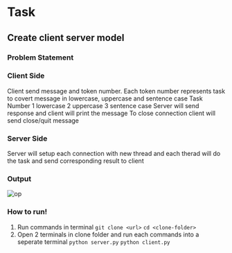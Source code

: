 # Task
## Create client server model
### Problem Statement
### Client Side
Client send message and token number. Each token number represents task to covert message in lowercase, uppercase and sentence case
Task Number
1 lowercase
2 uppercase
3 sentence case
Server will send response and client will print the message
To close connection client will send close/quit message
### Server Side
Server will setup each connection with new thread and each therad will do the task and send corresponding result to client
### Output
![op](https://github.com/durgesh-developer/RPC-Project/assets/78478098/6e238991-2d23-40a8-807b-a4efc6130a1d)
### How to run!
1. Run commands in terminal
   `git clone <url>`
   `cd <clone-folder>`
2. Open 2 terminals in clone folder
   and run each commands into a seperate terminal
   `python server.py`
   `python client.py`
